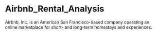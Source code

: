 # Airbnb_Rental_Analysis
Airbnb, Inc. is an American San Francisco-based company operating an online marketplace for short- and long-term homestays and experiences. 
